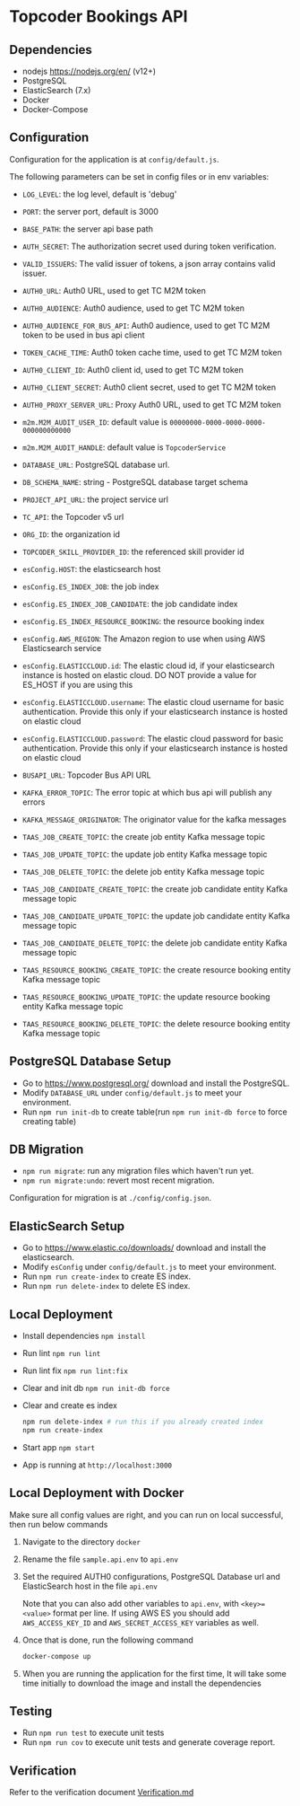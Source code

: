# Topcoder Bookings API

## Dependencies

- nodejs https://nodejs.org/en/ (v12+)
- PostgreSQL
- ElasticSearch (7.x)
- Docker
- Docker-Compose

## Configuration

Configuration for the application is at `config/default.js`.

The following parameters can be set in config files or in env variables:

- `LOG_LEVEL`: the log level, default is 'debug'
- `PORT`: the server port, default is 3000
- `BASE_PATH`: the server api base path
- `AUTH_SECRET`: The authorization secret used during token verification.
- `VALID_ISSUERS`: The valid issuer of tokens, a json array contains valid issuer.

- `AUTH0_URL`: Auth0 URL, used to get TC M2M token
- `AUTH0_AUDIENCE`: Auth0 audience, used to get TC M2M token
- `AUTH0_AUDIENCE_FOR_BUS_API`: Auth0 audience, used to get TC M2M token to be used in bus api client
- `TOKEN_CACHE_TIME`: Auth0 token cache time, used to get TC M2M token
- `AUTH0_CLIENT_ID`: Auth0 client id, used to get TC M2M token
- `AUTH0_CLIENT_SECRET`: Auth0 client secret, used to get TC M2M token
- `AUTH0_PROXY_SERVER_URL`: Proxy Auth0 URL, used to get TC M2M token

- `m2m.M2M_AUDIT_USER_ID`: default value is `00000000-0000-0000-0000-000000000000`
- `m2m.M2M_AUDIT_HANDLE`: default value is `TopcoderService`

- `DATABASE_URL`: PostgreSQL database url.
- `DB_SCHEMA_NAME`: string - PostgreSQL database target schema
- `PROJECT_API_URL`: the project service url
- `TC_API`: the Topcoder v5 url
- `ORG_ID`: the organization id
- `TOPCODER_SKILL_PROVIDER_ID`: the referenced skill provider id

- `esConfig.HOST`: the elasticsearch host
- `esConfig.ES_INDEX_JOB`: the job index
- `esConfig.ES_INDEX_JOB_CANDIDATE`: the job candidate index
- `esConfig.ES_INDEX_RESOURCE_BOOKING`: the resource booking index
- `esConfig.AWS_REGION`: The Amazon region to use when using AWS Elasticsearch service
- `esConfig.ELASTICCLOUD.id`: The elastic cloud id, if your elasticsearch instance is hosted on elastic cloud. DO NOT provide a value for ES_HOST if you are using this
- `esConfig.ELASTICCLOUD.username`: The elastic cloud username for basic authentication. Provide this only if your elasticsearch instance is hosted on elastic cloud
- `esConfig.ELASTICCLOUD.password`: The elastic cloud password for basic authentication. Provide this only if your elasticsearch instance is hosted on elastic cloud

- `BUSAPI_URL`: Topcoder Bus API URL
- `KAFKA_ERROR_TOPIC`: The error topic at which bus api will publish any errors
- `KAFKA_MESSAGE_ORIGINATOR`: The originator value for the kafka messages

- `TAAS_JOB_CREATE_TOPIC`: the create job entity Kafka message topic
- `TAAS_JOB_UPDATE_TOPIC`: the update job entity Kafka message topic
- `TAAS_JOB_DELETE_TOPIC`: the delete job entity Kafka message topic
- `TAAS_JOB_CANDIDATE_CREATE_TOPIC`: the create job candidate entity Kafka message topic
- `TAAS_JOB_CANDIDATE_UPDATE_TOPIC`: the update job candidate entity Kafka message topic
- `TAAS_JOB_CANDIDATE_DELETE_TOPIC`: the delete job candidate entity Kafka message topic
- `TAAS_RESOURCE_BOOKING_CREATE_TOPIC`: the create resource booking entity Kafka message topic
- `TAAS_RESOURCE_BOOKING_UPDATE_TOPIC`: the update resource booking entity Kafka message topic
- `TAAS_RESOURCE_BOOKING_DELETE_TOPIC`: the delete resource booking entity Kafka message topic


## PostgreSQL Database Setup
- Go to https://www.postgresql.org/ download and install the PostgreSQL.
- Modify `DATABASE_URL` under `config/default.js` to meet your environment.
- Run `npm run init-db` to create table(run `npm run init-db force` to force creating table)

## DB Migration
- `npm run migrate`: run any migration files which haven't run yet.
- `npm run migrate:undo`: revert most recent migration.

Configuration for migration is at `./config/config.json`.

## ElasticSearch Setup
- Go to https://www.elastic.co/downloads/ download and install the elasticsearch.
- Modify `esConfig` under `config/default.js` to meet your environment.
- Run `npm run create-index` to create ES index.
- Run `npm run delete-index` to delete ES index.

## Local Deployment

- Install dependencies `npm install`
- Run lint `npm run lint`
- Run lint fix `npm run lint:fix`
- Clear and init db `npm run init-db force`
- Clear and create es index

    ``` bash
    npm run delete-index # run this if you already created index
    npm run create-index
    ```

- Start app `npm start`
- App is running at `http://localhost:3000`

## Local Deployment with Docker

Make sure all config values are right, and you can run on local successful, then run below commands

1. Navigate to the directory `docker`

2. Rename the file `sample.api.env` to `api.env`

3. Set the required AUTH0 configurations, PostgreSQL Database url and ElasticSearch host in the file `api.env`

    Note that you can also add other variables to `api.env`, with `<key>=<value>` format per line.
    If using AWS ES you should add `AWS_ACCESS_KEY_ID` and `AWS_SECRET_ACCESS_KEY` variables as well.

4. Once that is done, run the following command

    ```bash
    docker-compose up
    ```

5. When you are running the application for the first time, It will take some time initially to download the image and install the dependencies

## Testing
- Run `npm run test` to execute unit tests
- Run `npm run cov` to execute unit tests and generate coverage report.

## Verification
Refer to the verification document [Verification.md](Verification.md)
